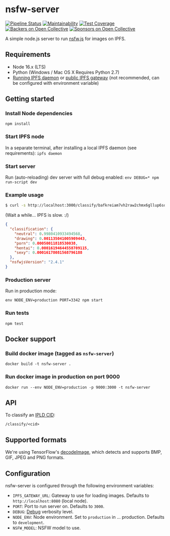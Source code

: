 # nsfw-server
[![Pipeline Status](https://gitlab.com/ipfs-search.com/nsfw-server/badges/main/pipeline.svg)](https://gitlab.com/ipfs-search.com/nsfw-server/-/commits/main)
[![Maintainability](https://api.codeclimate.com/v1/badges/21a5f471fb41d6c57eec/maintainability)](https://codeclimate.com/github/ipfs-search/nsfw-server/maintainability)
[![Test Coverage](https://api.codeclimate.com/v1/badges/21a5f471fb41d6c57eec/test_coverage)](https://codeclimate.com/github/ipfs-search/nsfw-server/test_coverage)
[![Backers on Open Collective](https://opencollective.com/ipfs-search/backers/badge.svg)](#backers)
[![Sponsors on Open Collective](https://opencollective.com/ipfs-search/sponsors/badge.svg)](#sponsors)

A simple node.js server to run [nsfw.js](https://nsfwjs.com/) for images on IPFS.

## Requirements
* Node 16.x (LTS)
* Python (Windows / Mac OS X Requires Python 2.7)
* [Running IPFS daemon](https://docs.ipfs.io/how-to/command-line-quick-start/#command-line-quick-start) or [public IPFS gateway](https://docs.ipfs.io/concepts/ipfs-gateway/#gateway-providers) (not recommended, can be configured with environment variable)

## Getting started
### Install Node dependencies
`npm install`

### Start IPFS node
In a separate terminal, after installing a local IPFS daemon (see requirements):
`ipfs daemon`

### Start server
Run (auto-reloading) dev server with full debug enabled:
`env DEBUG=* npm run-script dev`

### Example usage

```sh
$ curl -s http://localhost:3000/classify/bafkreiam7vh2raw2chmx6gllup6sd32xsicwus2riglpjtzlygz4lzmxbm | jq
```
(Wait a while... IPFS is slow. :/)

```json
{
  "classification": {
    "neutral": 0.9980410933494568,
    "drawing": 0.001135041005909443,
    "porn": 0.00050011818530038,
    "hentai": 0.00016194644558709115,
    "sexy": 0.00016178081568796188
  },
  "nsfwjsVersion": "2.4.1"
}
```

### Production server
Run in production mode:

`env NODE_ENV=production PORT=3342 npm start`

### Run tests
`npm test`

## Docker support
### Build docker image (tagged as `nsfw-server`)

`docker build -t nsfw-server .`

### Run docker image in production on port 9000
`docker run --env NODE_ENV=production -p 9000:3000 -t nsfw-server`

## API
To classify an [IPLD CID](https://docs.ipfs.io/concepts/content-addressing/):

`/classify/<cid>`

## Supported formats
We're using TensorFlow's [decodeImage](https://js.tensorflow.org/api_node/1.2.7/#node.decodeImage), which detects and supports BMP, GIF, JPEG and PNG formats.

## Configuration
nsfw-server is configured through the following environment variables:
* `IPFS_GATEWAY_URL`: Gateway to use for loading images. Defaults to `http://localhost:8080` (local node).
* `PORT`: Port to run server on. Defaults to `3000`.
* `DEBUG`: [Debug](https://www.npmjs.com/package/debug) verbosity level.
* `NODE_ENV`: Node environment. Set to `production` in ... production. Defaults to `development`.
* `NSFW_MODEL`: NSFW model to use.
